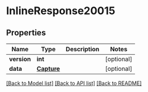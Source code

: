 # InlineResponse20015

## Properties
Name | Type | Description | Notes
------------ | ------------- | ------------- | -------------
**version** | **int** |  | [optional] 
**data** | [**Capture**](Capture.md) |  | [optional] 

[[Back to Model list]](../README.md#documentation-for-models) [[Back to API list]](../README.md#documentation-for-api-endpoints) [[Back to README]](../README.md)

